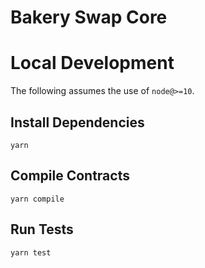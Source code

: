 # Bakery Swap Core


# Local Development

The following assumes the use of `node@>=10`.

## Install Dependencies

`yarn`

## Compile Contracts

`yarn compile`

## Run Tests

`yarn test`
